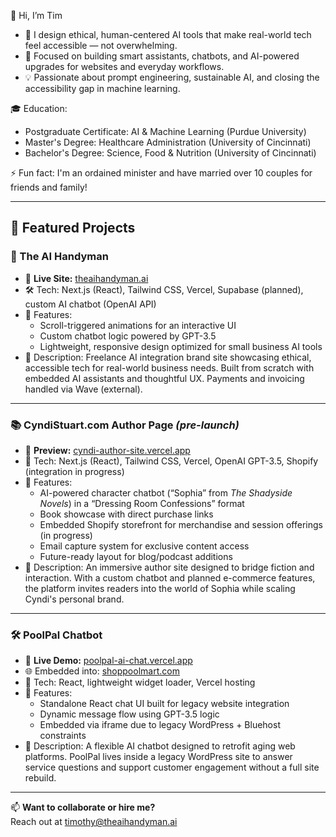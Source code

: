 👋 Hi, I’m Tim

- 🤖 I design ethical, human-centered AI tools that make real-world tech feel accessible — not overwhelming.
- 🚀 Focused on building smart assistants, chatbots, and AI-powered upgrades for websites and everyday workflows.
- 💡 Passionate about prompt engineering, sustainable AI, and closing the accessibility gap in machine learning.

🎓 Education:
  - Postgraduate Certificate: AI & Machine Learning (Purdue University)
  - Master's Degree: Healthcare Administration (University of Cincinnati)
  - Bachelor's Degree: Science, Food & Nutrition (University of Cincinnati)

⚡ Fun fact: I'm an ordained minister and have married over 10 couples for friends and family!

---

## 🚀 Featured Projects

### 🧠 The AI Handyman
- 🔗 **Live Site:** [theaihandyman.ai](https://www.theaihandyman.ai)
- 🛠️ Tech: Next.js (React), Tailwind CSS, Vercel, Supabase (planned), custom AI chatbot (OpenAI API)
- 🎯 Features:
  - Scroll-triggered animations for an interactive UI
  - Custom chatbot logic powered by GPT-3.5
  - Lightweight, responsive design optimized for small business AI tools
- 💬 Description: Freelance AI integration brand site showcasing ethical, accessible tech for real-world business needs. Built from scratch with embedded AI assistants and thoughtful UX. Payments and invoicing handled via Wave (external).

---

### 📚 CyndiStuart.com Author Page *(pre-launch)*
- 🔗 **Preview:** [cyndi-author-site.vercel.app](https://cyndi-author-site.vercel.app)
- 🧰 Tech: Next.js (React), Tailwind CSS, Vercel, OpenAI GPT-3.5, Shopify (integration in progress)
- 🎯 Features:
  - AI-powered character chatbot (“Sophia” from *The Shadyside Novels*) in a “Dressing Room Confessions” format
  - Book showcase with direct purchase links
  - Embedded Shopify storefront for merchandise and session offerings (in progress)
  - Email capture system for exclusive content access
  - Future-ready layout for blog/podcast additions
- 💬 Description: An immersive author site designed to bridge fiction and interaction. With a custom chatbot and planned e-commerce features, the platform invites readers into the world of Sophia while scaling Cyndi's personal brand.

---

### 🛠️ PoolPal Chatbot
- 🔗 **Live Demo:** [poolpal-ai-chat.vercel.app](https://poolpal-ai-chat.vercel.app)
- 🌐 Embedded into: [shoppoolmart.com](https://shoppoolmart.com)
- 🧰 Tech: React, lightweight widget loader, Vercel hosting
- 🎯 Features:
  - Standalone React chat UI built for legacy website integration
  - Dynamic message flow using GPT-3.5 logic
  - Embedded via iframe due to legacy WordPress + Bluehost constraints
- 💬 Description: A flexible AI chatbot designed to retrofit aging web platforms. PoolPal lives inside a legacy WordPress site to answer service questions and support customer engagement without a full site rebuild.


---

📫 **Want to collaborate or hire me?**  
Reach out at [timothy@theaihandyman.ai](mailto:timothy@theaihandyman.ai)
